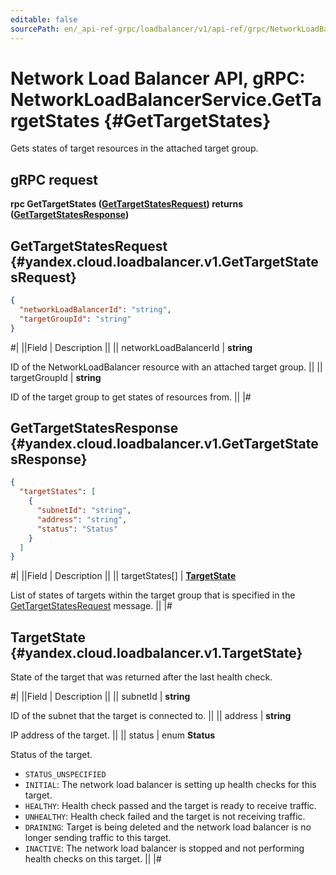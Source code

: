 ```yaml
---
editable: false
sourcePath: en/_api-ref-grpc/loadbalancer/v1/api-ref/grpc/NetworkLoadBalancer/getTargetStates.md
---
```


# Network Load Balancer API, gRPC: NetworkLoadBalancerService.GetTargetStates {#GetTargetStates}

Gets states of target resources in the attached target group.

## gRPC request

**rpc GetTargetStates ([GetTargetStatesRequest](#yandex.cloud.loadbalancer.v1.GetTargetStatesRequest)) returns ([GetTargetStatesResponse](#yandex.cloud.loadbalancer.v1.GetTargetStatesResponse))**

## GetTargetStatesRequest {#yandex.cloud.loadbalancer.v1.GetTargetStatesRequest}

```json
{
  "networkLoadBalancerId": "string",
  "targetGroupId": "string"
}
```

#|
||Field | Description ||
|| networkLoadBalancerId | **string**

ID of the NetworkLoadBalancer resource with an attached target group. ||
|| targetGroupId | **string**

ID of the target group to get states of resources from. ||
|#

## GetTargetStatesResponse {#yandex.cloud.loadbalancer.v1.GetTargetStatesResponse}

```json
{
  "targetStates": [
    {
      "subnetId": "string",
      "address": "string",
      "status": "Status"
    }
  ]
}
```

#|
||Field | Description ||
|| targetStates[] | **[TargetState](#yandex.cloud.loadbalancer.v1.TargetState)**

List of states of targets within the target group that is specified in the [GetTargetStatesRequest](#yandex.cloud.loadbalancer.v1.GetTargetStatesRequest) message. ||
|#

## TargetState {#yandex.cloud.loadbalancer.v1.TargetState}

State of the target that was returned after the last health check.

#|
||Field | Description ||
|| subnetId | **string**

ID of the subnet that the target is connected to. ||
|| address | **string**

IP address of the target. ||
|| status | enum **Status**

Status of the target.

- `STATUS_UNSPECIFIED`
- `INITIAL`: The network load balancer is setting up health checks for this target.
- `HEALTHY`: Health check passed and the target is ready to receive traffic.
- `UNHEALTHY`: Health check failed and the target is not receiving traffic.
- `DRAINING`: Target is being deleted and the network load balancer is no longer sending traffic to this target.
- `INACTIVE`: The network load balancer is stopped and not performing health checks on this target. ||
|#